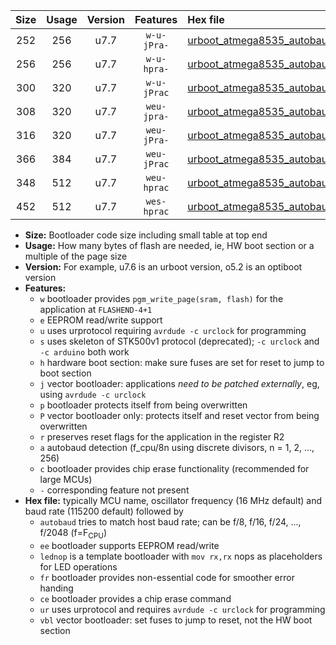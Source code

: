 |Size|Usage|Version|Features|Hex file|
|:-:|:-:|:-:|:-:|:--|
|252|256|u7.7|`w-u-jPra-`|[urboot_atmega8535_autobaud_lednop_ur_vbl.hex](https://raw.githubusercontent.com/stefanrueger/urboot.hex/main/mcus/atmega8535/autobaud/urboot_atmega8535_autobaud_lednop_ur_vbl.hex)|
|256|256|u7.7|`w-u-hpra-`|[urboot_atmega8535_autobaud_lednop_fr_ur.hex](https://raw.githubusercontent.com/stefanrueger/urboot.hex/main/mcus/atmega8535/autobaud/urboot_atmega8535_autobaud_lednop_fr_ur.hex)|
|300|320|u7.7|`w-u-jPrac`|[urboot_atmega8535_autobaud_lednop_fr_ce_ur_vbl.hex](https://raw.githubusercontent.com/stefanrueger/urboot.hex/main/mcus/atmega8535/autobaud/urboot_atmega8535_autobaud_lednop_fr_ce_ur_vbl.hex)|
|308|320|u7.7|`weu-jpra-`|[urboot_atmega8535_autobaud_ee_lednop_ur_vbl.hex](https://raw.githubusercontent.com/stefanrueger/urboot.hex/main/mcus/atmega8535/autobaud/urboot_atmega8535_autobaud_ee_lednop_ur_vbl.hex)|
|316|320|u7.7|`weu-jPra-`|[urboot_atmega8535_autobaud_ee_ur_vbl.hex](https://raw.githubusercontent.com/stefanrueger/urboot.hex/main/mcus/atmega8535/autobaud/urboot_atmega8535_autobaud_ee_ur_vbl.hex)|
|366|384|u7.7|`weu-jPrac`|[urboot_atmega8535_autobaud_ee_lednop_fr_ce_ur_vbl.hex](https://raw.githubusercontent.com/stefanrueger/urboot.hex/main/mcus/atmega8535/autobaud/urboot_atmega8535_autobaud_ee_lednop_fr_ce_ur_vbl.hex)|
|348|512|u7.7|`weu-hprac`|[urboot_atmega8535_autobaud_ee_lednop_fr_ce_ur.hex](https://raw.githubusercontent.com/stefanrueger/urboot.hex/main/mcus/atmega8535/autobaud/urboot_atmega8535_autobaud_ee_lednop_fr_ce_ur.hex)|
|452|512|u7.7|`wes-hprac`|[urboot_atmega8535_autobaud_ee_lednop_fr_ce.hex](https://raw.githubusercontent.com/stefanrueger/urboot.hex/main/mcus/atmega8535/autobaud/urboot_atmega8535_autobaud_ee_lednop_fr_ce.hex)|

- **Size:** Bootloader code size including small table at top end
- **Usage:** How many bytes of flash are needed, ie, HW boot section or a multiple of the page size
- **Version:** For example, u7.6 is an urboot version, o5.2 is an optiboot version
- **Features:**
  + `w` bootloader provides `pgm_write_page(sram, flash)` for the application at `FLASHEND-4+1`
  + `e` EEPROM read/write support
  + `u` uses urprotocol requiring `avrdude -c urclock` for programming
  + `s` uses skeleton of STK500v1 protocol (deprecated); `-c urclock` and `-c arduino` both work
  + `h` hardware boot section: make sure fuses are set for reset to jump to boot section
  + `j` vector bootloader: applications *need to be patched externally*, eg, using `avrdude -c urclock`
  + `p` bootloader protects itself from being overwritten
  + `P` vector bootloader only: protects itself and reset vector from being overwritten
  + `r` preserves reset flags for the application in the register R2
  + `a` autobaud detection (f_cpu/8n using discrete divisors, n = 1, 2, ..., 256)
  + `c` bootloader provides chip erase functionality (recommended for large MCUs)
  + `-` corresponding feature not present
- **Hex file:** typically MCU name, oscillator frequency (16 MHz default) and baud rate (115200 default) followed by
  + `autobaud` tries to match host baud rate; can be f/8, f/16, f/24, ..., f/2048 (f=F<sub>CPU</sub>)
  + `ee` bootloader supports EEPROM read/write
  + `lednop` is a template bootloader with `mov rx,rx` nops as placeholders for LED operations
  + `fr` bootloader provides non-essential code for smoother error handing
  + `ce` bootloader provides a chip erase command
  + `ur` uses urprotocol and requires `avrdude -c urclock` for programming
  + `vbl` vector bootloader: set fuses to jump to reset, not the HW boot section
